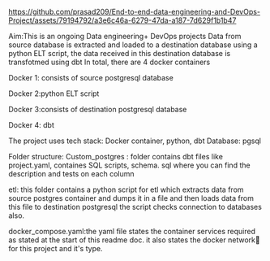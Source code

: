 
https://github.com/prasad209/End-to-end-data-engineering-and-DevOps-Project/assets/79194792/a3e6c46a-6279-47da-a187-7d629f1b1b47

Aim:This is an ongoing Data engineering+ DevOps projects
Data from source database is extracted and loaded to a destination database using a python ELT script, the data received
in this destination database is transfotmed using dbt
In total, there are 4 docker containers

Docker 1: consists of source postgresql database

Docker 2:python ELT script 

Docker 3:consists of destination postgresql database

Docker 4: dbt

The project uses
tech stack: Docker container, python, dbt 
Database: pgsql

Folder structure:
Custom_postgres : folder contains dbt files like project.yaml, containes SQL scripts, schema. sql where you can find the description and tests on each column

etl: this folder contains a python script for etl which extracts data from source postgres container and dumps it in a file and then loads data from this file to destination postgresql 
the script checks connection to databases also. 

docker_compose.yaml:the yaml file states the container services required as stated at the start of this readme doc. it also states the docker network📡 for this project and it's type. 

